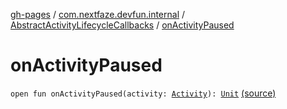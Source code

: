[gh-pages](../../index.md) / [com.nextfaze.devfun.internal](../index.md) / [AbstractActivityLifecycleCallbacks](index.md) / [onActivityPaused](./on-activity-paused.md)

# onActivityPaused

`open fun onActivityPaused(activity: `[`Activity`](https://developer.android.com/reference/android/app/Activity.html)`): `[`Unit`](https://kotlinlang.org/api/latest/jvm/stdlib/kotlin/-unit/index.html) [(source)](https://github.com/NextFaze/dev-fun/tree/master/devfun-internal/src/main/java/com/nextfaze/devfun/internal/ActivityCallbacks.kt#L20)